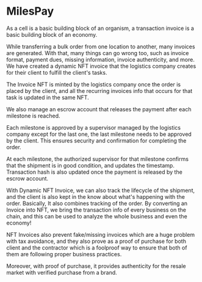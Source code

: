 # MilesPay

As a cell is a basic building block of an organism, a transaction invoice is a basic building block of an economy.

While transferring a bulk order from one location to another, many invoices are generated. With that, many things can go wrong too, such as invoice format, payment dues, missing information, invoice authenticity, and more. We have created a dynamic NFT invoice that the logistics company creates for their client to fulfill the client's tasks.

The Invoice NFT is minted by the logistics company once the order is placed by the client, and all the recurring invoices info that occurs for that task is updated in the same NFT.

We also manage an escrow account that releases the payment after each milestone is reached. 

Each milestone is approved by a supervisor managed by the logistics company except for the last one, the last milestone needs to be approved by the client. This ensures security and confirmation for completing the order.

At each milestone, the authorized supervisor for that milestone confirms that the shipment is in good condition, and updates the timestamp. Transaction hash is also updated once the payment is released by the escrow account.

With Dynamic NFT Invoice, we can also track the lifecycle of the shipment, and the client is also kept in the know about what's happening with the order.  Basically, It also combines tracking of the order.
By converting an Invoice into NFT, we bring the transaction info of every business on the chain, and this can be used to analyze the whole business and even the economy!

NFT Invoices also prevent fake/missing invoices which are a huge problem with tax avoidance, and they also prove as a proof of purchase for both client and the contractor which is a foolproof way to ensure that both of them are following proper business practices.

Moreover, with proof of purchase, it provides authenticity for the resale market with verified purchase from a brand.




